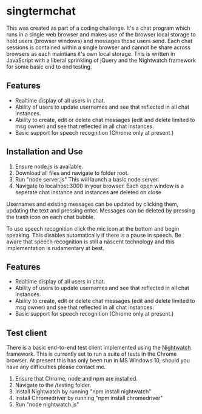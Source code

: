 singtermchat
============

This was created as part of a coding challenge.  It's a chat program which runs in a single web browser and makes use of the browser local storage to hold users (browser windows) and messages those users send.  Each chat sessions is contained within a single browser and cannot be share across browsers as each maintians it's own local storage.  This is written in JavaScript with a liberal sprinkling of jQuery and the Nightwatch framework for some basic end to end testing.

Features
--------
* Realtime display of all users in chat.
* Ability of users to update usernames and see that reflected in all chat instances.
* Ability to create, edit or delete chat messages (edit and delete limited to msg owner) and see that reflected in all chat instances.
* Basic support for speech recognition (Chrome only at present.)

Installation and Use
--------------------
1. Ensure node.js is available.
2. Download all files and navigate to folder root.
3. Run "node server.js"  This will launch a basic node server.
4. Navigate to localhost:3000 in your browser.  Each open window is a seperate chat instance and instances are deleted on close

Usernames and existing messages can be updated by clicking them, updating the text and pressing enter.  Messages can be deleted by pressing the trash icon on each chat bubble.

To use speech recognition click the mic icon at the bottom and begin speaking.  This disables automatically if there is a pause in speech.  Be aware that speech recognition is still a nascent technology and this implementation is rudamentary at best.

Features
--------
* Realtime display of all users in chat.
* Ability of users to update usernames and see that reflected in all chat instances.
* Ability to create, edit or delete chat messages (edit and delete limited to msg owner) and see that reflected in all chat instances.
* Basic support for speech recognition (Chrome only at present.)

Test client
-----------
There is a basic end-to-end test client implemented using the [Nightwatch](http://nightwatchjs.org/) framework.  This is currently set to run a suite of tests in the Chrome browser.  At present this has only been run in MS Windows 10, should you have any difficulties please contact me. 

1. Ensure that Chrome, node and npm are installed.
2. Navigate to the /testing folder.
3. Install Nightwatch by running "npm install nightwatch"
4. Install Chromedriver by running "npm install chromedriver"
5. Run "node nightwatch.js"
